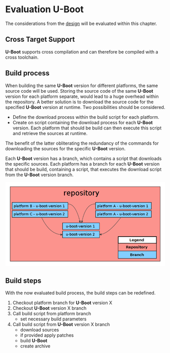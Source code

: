 # Evaluation U-Boot
The considerations from the [design](../design/bootloader.md) will be evaluated
within this chapter.

## Cross Target Support
**U-Boot** supports cross compilation and can therefore be compiled with a
cross toolchain.

## Build process 
When building the same **U-Boot** version for different platforms, the same
source code will be used. Storing the source code of the same **U-Boot** version
for each platform separate, would lead to a huge overhead within the repository.
A better solution is to download the source code for the specified **U-Boot**
version at runtime. Two possibilities should be considered.

* Define the download process within the build script for each platform.
* Create on script containing the download process for each **U-Boot** version.
  Each platform that should be build can then execute this script and retrieve
  the sources at runtime.

The benefit of the latter obliterating the redundancy of the commands for
downloading the sources for the specific **U-Boot** version. 

Each **U-Boot** version has a branch, which contains a script that downloads the
specific sources. Each platform has a branch for each **U-Boot** version that
should be build, containing a script, that executes the download script from the
**U-Boot** version branch.

![Structure](background/evaluation/img/eval_uboot.png)

## Build steps
With the now evaluated build process, the build steps can be redefined.

1. Checkout platform branch for **U-Boot** version X
1. Checkout **U-Boot** version X branch
1. Call build script from platform branch
    * set necessary build parameters
1. Call build script from **U-Boot** version X branch
    * download sources
    * if provided apply patches
    * build **U-Boot**
    * create archive

